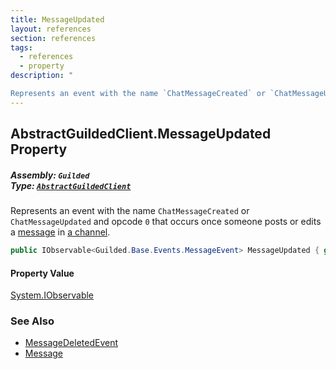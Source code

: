 ```yaml
---
title: MessageUpdated
layout: references
section: references
tags:
  - references
  - property
description: "

Represents an event with the name `ChatMessageCreated` or `ChatMessageUpdated` and opcode `0` that occurs once someone posts or edits a [message](MessageEvent_T_.Message 'Guilded.Base.Events.MessageEvent`1.Message') in [a channel](MessageEvent.ChannelId 'Guilded.Base.Events.MessageEvent.ChannelId')."
---
```


## AbstractGuildedClient.MessageUpdated Property
##### **Assembly:** `Guilded`<br/>**Type:** [`AbstractGuildedClient`](AbstractGuildedClient 'Guilded.AbstractGuildedClient')

Represents an event with the name `ChatMessageCreated` or `ChatMessageUpdated` and opcode `0` that occurs once someone posts or edits a [message](MessageEvent_T_.Message 'Guilded.Base.Events.MessageEvent`1.Message') in [a channel](MessageEvent.ChannelId 'Guilded.Base.Events.MessageEvent.ChannelId').

```csharp
public IObservable<Guilded.Base.Events.MessageEvent> MessageUpdated { get; }
```

#### Property Value
[System.IObservable](https://docs.microsoft.com/en-us/dotnet/api/System.IObservable 'System.IObservable')

### See Also
- [MessageDeletedEvent](MessageDeletedEvent 'Guilded.Base.Events.MessageDeletedEvent')
- [Message](Message 'Guilded.Base.Content.Message')